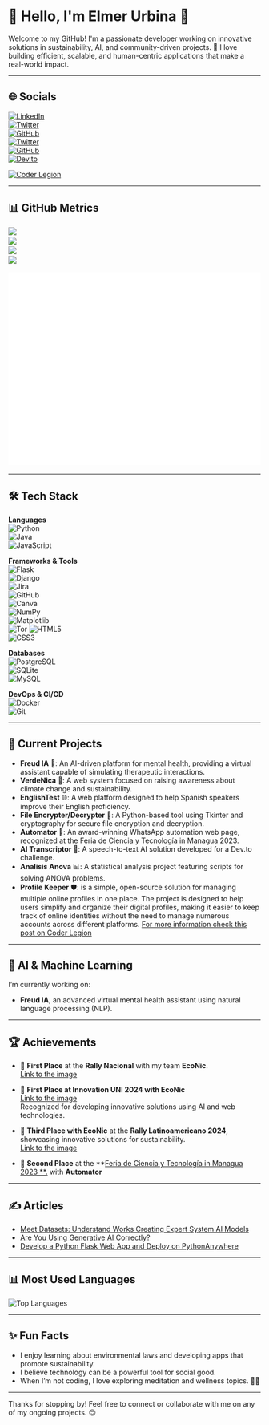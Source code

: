 # 🌿 Hello, I'm Elmer Urbina 👋  

Welcome to my GitHub! I'm a passionate developer working on innovative solutions in sustainability, AI, and community-driven projects. 🚀 I love building efficient, scalable, and human-centric applications that make a real-world impact.

---

## 🌐 **Socials**  

[![LinkedIn](https://img.shields.io/badge/LinkedIn-Elmer%20Urbina-blue?style=for-the-badge&logo=linkedin)](https://www.linkedin.com/in/elmer-urbina-meneses-290a3b208)  
[![Twitter](https://img.shields.io/badge/Twitter-%40ElmerUrbina1-blue?style=for-the-badge&logo=twitter)](https://twitter.com/ElmerUrbina1)  
[![GitHub](https://img.shields.io/badge/GitHub-ElmerUrbina-lightgrey?style=for-the-badge&logo=github)](https://github.com/elmerurbina)  
[![Twitter](https://img.shields.io/badge/Twitter-%40ElmerUrbina1-blue?style=for-the-badge&logo=twitter)](https://twitter.com/ElmerUrbina1)  
[![GitHub](https://img.shields.io/badge/GitHub-ElmerUrbina-lightgrey?style=for-the-badge&logo=github)](https://github.com/elmerurbina)  
[![Dev.to](https://img.shields.io/badge/Dev.to-ElmerUrbina-black?style=for-the-badge&logo=devdotto)](https://dev.to/elmerurbina)

[![Coder Legion](https://img.shields.io/badge/Coder%20Legion-Elmer%20Urbina-lightgrey?style=for-the-badge&logo=tto&logoColor=black)](https://coderlegion.com/user/Elmer+Urbina)




---

## 📊 **GitHub Metrics**  

![](https://github-profile-summary-cards.vercel.app/api/cards/profile-details?username=ElmerUrbina&theme=vue)  
![](https://github-readme-stats.vercel.app/api?username=ElmerUrbina&show_icons=true&theme=radical&count_private=true)  
![](https://github-readme-streak-stats.herokuapp.com/?user=ElmerUrbina&theme=highcontrast)  
![](https://img.shields.io/github/followers/elmerurbina?style=social)  

![GitHub Metrics](github-metrics.svg)

---

## 🛠 **Tech Stack**  

**Languages**  
![Python](https://img.shields.io/badge/Python-3776AB?style=for-the-badge&logo=python&logoColor=white)  
![Java](https://img.shields.io/badge/Java-ED8B00?style=for-the-badge&logo=java&logoColor=white)  
![JavaScript](https://img.shields.io/badge/JavaScript-F7DF1E?style=for-the-badge&logo=javascript&logoColor=black)  

**Frameworks & Tools**  
![Flask](https://img.shields.io/badge/Flask-black?style=for-the-badge&logo=flask&logoColor=white)  
![Django](https://img.shields.io/badge/Django-092E20?style=for-the-badge&logo=django&logoColor=white)  
![Jira](https://img.shields.io/badge/Jira-blue?style=for-the-badge&logo=jira&logoColor=white)  
![GitHub](https://img.shields.io/badge/GitHub-black?style=for-the-badge&logo=github&logoColor=white)  
![Canva](https://img.shields.io/badge/Canva-purple?style=for-the-badge&logo=canva&logoColor=white)  
![NumPy](https://img.shields.io/badge/NumPy-013243?style=for-the-badge&logo=numpy&logoColor=white)  
![Matplotlib](https://img.shields.io/badge/Matplotlib-blue?style=for-the-badge&logo=data:image/png;base64)  
![Tor](https://img.shields.io/badge/Tor-7D4698?style=for-the-badge&logo=tor-project&logoColor=white)
![HTML5](https://img.shields.io/badge/HTML5-85%25-orange?style=flat-square&logo=html5&logoColor=white)  
![CSS3](https://img.shields.io/badge/CSS3-80%25-blue?style=flat-square&logo=css3&logoColor=white)  



**Databases**  
![PostgreSQL](https://img.shields.io/badge/PostgreSQL-336791?style=for-the-badge&logo=postgresql&logoColor=white)  
![SQLite](https://img.shields.io/badge/SQLite-07405E?style=for-the-badge&logo=sqlite&logoColor=white)  
![MySQL](https://img.shields.io/badge/MySQL-4479A1?style=for-the-badge&logo=mysql&logoColor=white)

**DevOps & CI/CD**  
![Docker](https://img.shields.io/badge/Docker-2496ED?style=for-the-badge&logo=docker&logoColor=white)  
![Git](https://img.shields.io/badge/Git-F05032?style=for-the-badge&logo=git&logoColor=white)

---

## 🌱 **Current Projects**  

- **Freud IA** 🧠: An AI-driven platform for mental health, providing a virtual assistant capable of simulating therapeutic interactions.  
- **VerdeNica** 🌿: A web system focused on raising awareness about climate change and sustainability.  
- **EnglishTest** 🌐: A web platform designed to help Spanish speakers improve their English proficiency.  
- **File Encrypter/Decrypter** 🔐: A Python-based tool using Tkinter and cryptography for secure file encryption and decryption.  
- **Automator** 🤖: An award-winning WhatsApp automation web page, recognized at the Feria de Ciencia y Tecnología in Managua 2023.  
- **AI Transcriptor** 🎤: A speech-to-text AI solution developed for a Dev.to challenge.  
- **Analisis Anova** 📊: A statistical analysis project featuring scripts for solving ANOVA problems.
- **Profile Keeper** 🛡️: is a simple, open-source solution for managing multiple online profiles in one place. The project is designed to help users simplify and organize their digital profiles, making it easier to keep track of online identities without the need to manage numerous accounts across different platforms. [For more information check this post on Coder Legion](https://coderlegion.com/843/profilekeeper-simplify-and-organize-your-digital-profiles-in-one-place)

---

## 🤖 **AI & Machine Learning**  

I’m currently working on:  
- **Freud IA**, an advanced virtual mental health assistant using natural language processing (NLP).  
---

## 🏆 **Achievements**  


- 🥇 **First Place** at the **Rally Nacional** with my team **EcoNic**.  
  [Link to the image](https://scontent.fmga9-2.fna.fbcdn.net/v/t39.30808-6/457024912_892503509593915_1486563010139215756_n.jpg?_nc_cat=101&ccb=1-7&_nc_sid=833d8c&_nc_ohc=ofrkI_MJxLEQ7kNvgFNykks&_nc_oc=AdieDS6KdzT0bfXVHc10GpKgANYAjBO74jveMqfq-N5sQxDmejef0XbmLE7Tvad8D_Y&_nc_zt=23&_nc_ht=scontent.fmga9-2.fna&_nc_gid=A6fMeYjqDdn-Sp2h8MwnTAo&oh=00_AYBKsHQxkxIV5W0J4gl96cQMOdvLeV27cl5pT-1EeSuUNg&oe=678859E7)

- 🥇 **First Place at Innovation UNI 2024 with EcoNic**  
  [Link to the image](https://scontent.fmga9-2.fna.fbcdn.net/v/t39.30808-6/451481329_965487145587160_6094329474107696351_n.jpg?_nc_cat=105&ccb=1-7&_nc_sid=833d8c&_nc_ohc=Fvv_8cxieXcQ7kNvgFq7YdU&_nc_oc=AdizfEmbRFpILqPEPU51fZIz1-tAx8tRO3OfDQ-J47exbToNE7zsT_BX4QZbnF1dp2I&_nc_zt=23&_nc_ht=scontent.fmga9-2.fna&_nc_gid=AO7hxS2ZujY5VNoqk1SDcEO&oh=00_AYBtqjknRwVoKn7XgaxMdNXIWX3DCBbnkPA6f5HWto9PeQ&oe=67883EA9)  
  Recognized for developing innovative solutions using AI and web technologies.

- 🥉 **Third Place with EcoNic** at the **Rally Latinoamericano 2024**, showcasing innovative solutions for sustainability.  
  [Link to the image](https://scontent.fmga9-2.fna.fbcdn.net/v/t39.30808-6/462174049_921430106701255_8983556236642901220_n.jpg?_nc_cat=101&ccb=1-7&_nc_sid=833d8c&_nc_ohc=dGeyrijz1DsQ7kNvgH-rXMo&_nc_oc=AdhVLSoZF1n6C-Fmmki5lwppug7G5_ltJIoReGnnvGvr07jTmyw72fmT_Qzi5pW6NxE&_nc_zt=23&_nc_ht=scontent.fmga9-2.fna&_nc_gid=AXZozay3a1UJbrhcMBlxICM&oh=00_AYABdG47Lcga27CZ5rK7k9udKkg-UFzL4_xU3g-FHg9f7w&oe=67883B49)

- 🥈 **Second Place** at the **[Feria de Ciencia y Tecnología in Managua 2023 **.](https://media.licdn.com/dms/image/v2/D4E22AQELMO9WaV5QuQ/feedshare-shrink_2048_1536/feedshare-shrink_2048_1536/0/1697837722175?e=1739404800&v=beta&t=G6CxJ-v_YgVxQhlvIRFa0HjgnErkGS-NWSV6eAfeHx0)
 with **Automator**


---

## ✍️ **Articles**

- [Meet Datasets: Understand Works Creating Expert System AI Models](https://coderlegion.com/410/meet-datasets-understand-works-creating-expert-system-artificial-intelligence-models)  
- [Are You Using Generative AI Correctly?](https://coderlegion.com/480/are-you-using-generative-ai-correctly)  
- [Develop a Python Flask Web App and Deploy on PythonAnywhere](https://dev.to/elmerurbina/develop-a-python-flask-web-app-and-deploy-on-pythonanywhere-step-by-step-4j0h)

---

## 📊 **Most Used Languages**

![Top Languages](https://github-readme-stats.vercel.app/api/top-langs/?username=ElmerUrbina&layout=compact&theme=radical)


---

## ✨ **Fun Facts**  

- I enjoy learning about environmental laws and developing apps that promote sustainability.  
- I believe technology can be a powerful tool for social good.  
- When I’m not coding, I love exploring meditation and wellness topics. 🧘‍♂️

---

Thanks for stopping by! Feel free to connect or collaborate with me on any of my ongoing projects. 😊
